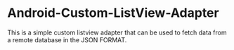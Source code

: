 # Android-Custom-ListView-Adapter
This is a simple custom listview adapter that can be used to fetch data from a remote database in the JSON FORMAT.
